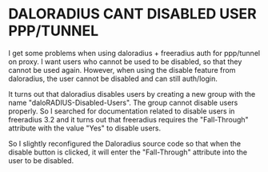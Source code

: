 # DALORADIUS CANT DISABLED USER PPP/TUNNEL

I get some problems when using daloradius + freeradius auth for ppp/tunnel on proxy. I want users who cannot be used to be disabled, so that they cannot be used again. However, when using the disable feature from daloradius, the user cannot be disabled and can still auth/login.

It turns out that daloradius disables users by creating a new group with the name "daloRADIUS-Disabled-Users". The group cannot disable users properly. So I searched for documentation related to disable users in freeradius 3.2 and it turns out that freeradius requires the "Fall-Through" attribute with the value "Yes" to disable users. 

So I slightly reconfigured the Daloradius source code so that when the disable button is clicked, it will enter the "Fall-Through" attribute into the user to be disabled.
